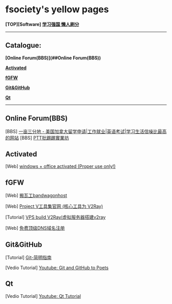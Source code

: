 # fsociety's yellow pages

**[TOP][Software] [学习强国 懒人刷分](https://github.com/fuck-xuexiqiangguo/Fuck-XueXiQiangGuo)**

______

## Catalogue:

__[Online Forum(BBS)](##Online Forum(BBS))__

__[Activated](#Activated)__

__[fGFW](#fGFW)__

__[Git&GitHub](#Git&GitHub)__

__[Qt](#Qt)__

__________

## Online Forum(BBS)

[BBS] [一亩三分地 - 美国加拿大留学申请|工作就业|英语考试|学习生活信噪比最高的网站](https://www.1point3acres.com/bbs/)
[BBS] [PTT批踢踢實業坊](https://www.ptt.cc/bbs/index.html)

## Activated

[Web] [windows + office activated (Proper use only!)](https://v0v.bid/)

## fGFW

[Web] [搬瓦工bandwagonhost](https://bandwagonhost.com/)

[Web] [Project V工具集官网 (核心工具为 V2Ray)](https://www.v2ray.com/)

[Tutorial] [VPS build V2Ray/虚拟服务器搭建v2ray](https://233v2.com/post/1/)

[Web] [免费顶级DNS域名注册](https://my.freenom.com/)

## Git&GitHub

[Tutorial] [Git-简明指南](http://rogerdudler.github.io/git-guide/index.zh.html)

[Vedio Tutorial] [Youtube: Git and GitHub to Poets](https://www.youtube.com/playlist?list=PLRqwX-V7Uu6ZF9C0YMKuns9sLDzK6zoiV)

## Qt

[Vedio Tutorial] [Youtube: Qt Tutorial](https://www.youtube.com/watch?v=I96uPDifZ1w&list=PLGLfVvz_LVvQrqLpBB4Sfz7gxMN9shP6v)
